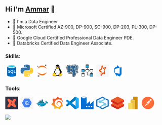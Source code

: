 ## Hi I'm [Ammar][linkedin] 👋 


- 💾 I'm a Data Engineer
- 📜 Microsoft Certified AZ-900, DP-900, SC-900, DP-203, PL-300, DP-500. 
- 📜 Google Cloud Certified Professional Data Engineer PDE. 
- 📜 Databricks Certified Data Engineer Associate.


### Skills:
<img src="https://github.com/devicons/devicon/blob/master/icons/azuresqldatabase/azuresqldatabase-original.svg"  title="SQL" alt="SQL" width="40" height="40"/>&nbsp;
<img src="https://github.com/AmmarSahyoun/AmmarSahyoun/blob/master/ico/python.png"  title="python" alt="python" width="40" height="40"/>&nbsp;
<img src="https://github.com/AmmarSahyoun/AmmarSahyoun/blob/master/ico/jupyter.png"  title="JupyterLab" alt="JupyterLab" width="40" height="40"/>&nbsp;
<img src="https://github.com/devicons/devicon/blob/master/icons/linux/linux-original.svg"  title="linux" alt="Linux" width="40" height="40"/>&nbsp;
<img src="https://github.com/devicons/devicon/blob/master/icons/postgresql/postgresql-original.svg"  title="PostgreSQL" alt="postgresql" width="40" height="40"/>&nbsp;
<img src="https://github.com/AmmarSahyoun/AmmarSahyoun/blob/master/ico/modeling.svg"  title="data modeling" alt="data modeling" width="40" height="40"/>&nbsp;
<img src="https://github.com/AmmarSahyoun/AmmarSahyoun/blob/master/ico/Spark.jpg"  title="Spark" alt="Spark" width="40" height="40"/>&nbsp;
<img src="https://github.com/AmmarSahyoun/AmmarSahyoun/blob/master/ico/devops.png"  title="DevOps" alt="DevOps" width="40" height="40"/>&nbsp;



### Tools:
<img src="https://github.com/AmmarSahyoun/AmmarSahyoun/blob/master/ico/dbt.svg"  title="dbt" alt="dbt" width="40" height="40"/>&nbsp;
<img src="https://github.com/AmmarSahyoun/AmmarSahyoun/blob/master/ico/BigQuery.svg"  title="bq" alt="bq" width="40" height="40"/>&nbsp;
<img src="https://github.com/devicons/devicon/blob/master/icons/docker/docker-original.svg"  title="Docker" alt="Docker" width="40" height="40"/>&nbsp;
<img src="https://github.com/devicons/devicon/blob/master/icons/grafana/grafana-original.svg"  title="Grafana" alt="Grafana" width="40" height="40"/>&nbsp;
<img src="https://github.com/devicons/devicon/blob/master/icons/vscode/vscode-original.svg"  title="VC" alt="VC" width="40" height="40"/>&nbsp;
<img src="https://github.com/AmmarSahyoun/AmmarSahyoun/blob/master/ico/ADF.svg"  title="adf" alt="adf" width="40" height="40"/>&nbsp;
<img src="https://github.com/AmmarSahyoun/AmmarSahyoun/blob/master/ico/synapse.svg"  title="synapse" alt="synapse" width="40" height="40"/>&nbsp;
<img src="https://github.com/AmmarSahyoun/AmmarSahyoun/blob/master/ico/databricks.svg"  title="databricks" alt="databricks" width="40" height="40"/>&nbsp;
<img src="https://github.com/AmmarSahyoun/AmmarSahyoun/blob/master/ico/Powerbi.svg"  title="pbi" alt="pbi" width="40" height="40"/>&nbsp;
<img src="https://github.com/AmmarSahyoun/AmmarSahyoun/blob/master/ico/postman.svg"  title="postman" alt="postman" width="40" height="40"/>&nbsp;



![](https://komarev.com/ghpvc/?username=richardgourley&color=blue&abbreviated=true)

[linkedin]: https://www.linkedin.com/in/amsah/

<!--
<img align="left" alt="T-SQL" width="20px" src="ico\tsql.png" />
<img align="left" alt="Azure Synapse Analytics" width="20px" src="ico\ASA.png" />
<img align="left" alt="Databricks" width="20px" src="ico\DB.png" />

<img align="left" alt="python" width="20px" src="ico\python.png" />
<img align="left" alt="ubuntu" width="20px" src="ico\ubuntu.png" />
<img align="left" alt="Cassandra" width="20px" src="ico\cass.png" />
<img align="left" alt="docker" width="20px" src="ico\docker.png" />
<img align="left" alt="jupyter" width="20px" src="ico\jupyter.png" />
<img align="left" alt="azure" width="20px" src="ico\azure-1.png" />
<img align="left" alt="powerbi" width="20px" src="ico\powerbi.png" />
<img align="left" alt="mysql" width="20px" src="ico\mysql.png" />
<img align="left" alt="gcp" width="20px" src="ico\gcp.png" />
<img align="left" alt="mongo" width="20px" src="ico\mongodb.png" />
<img align="left" alt="mongo" width="20px" src="ico\snf.png" />

<img align="left" alt="postgres" width="20px" src="ico\post.png" />
<img align="left" alt="postman" width="20px" src="ico\postman.png" />
<img align="left" alt="HTML5" width="20px" src="ico/html.png" />
<img align="left" alt="CSS3" width="20px" src="ico\css3.png" />
<img align="left" alt="JavaScript" width="20px" src="ico\js.png" />


<br />
<br />


### Connect with me:

[<img align="left" alt="Ammar | LinkedIn" width="25px" src="ico\linkedin.png" />][linkedin]
[<img align="left" alt="Ammar | Kaggle" width="25px" src="ico\kaggle.png" />][Kaggle]
[<img align="left" alt="Portfolio" width="25px" src="ico\domain.png" />][website]
[<img align="left" alt="Ammar | Instagram" width="25px" src="ico\insta.png" />][instagram]

[instagram]: https://www.instagram.com/ammaroff/
[linkedin]: https://www.linkedin.com/in/amsah/
[Kaggle]: https://www.kaggle.com/ammarsahyoun
[website]: https://ammarsahyoun.github.io/portfolio/

-->